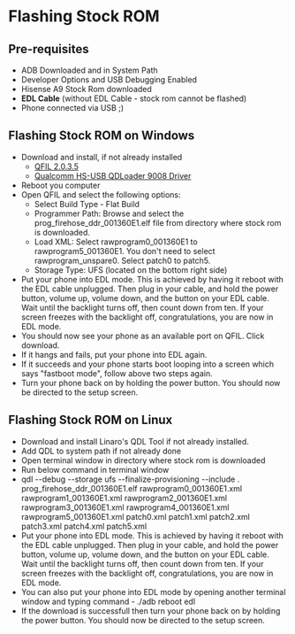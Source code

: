 # Flashing Stock ROM

## Pre-requisites
- ADB Downloaded and in System Path
- Developer Options and USB Debugging Enabled
- Hisense A9 Stock Rom downloaded
- **EDL Cable** (without EDL Cable - stock rom cannot be flashed)
- Phone connected via USB ;)



## Flashing Stock ROM on Windows

- Download and install, if not already installed
  - [QFIL 2.0.3.5](https://qfiltool.com/qfil-tool-v2-0-3-5)
  - [Qualcomm HS-USB QDLoader 9008 Driver](https://gsmusbdrivers.com/download/qualcomm-hs-usb-qdloader-9008-driver-64-bit-windows/)
- Reboot you computer
- Open QFIL and select the following options:
  - Select Build Type - Flat Build
  - Programmer Path: Browse and select the prog_firehose_ddr_001360E1.elf file from directory where stock rom is downloaded.
  - Load XML: Select rawprogram0_001360E1 to rawprogram5_001360E1. You don't need to select rawprogram_unspare0. Select patch0 to patch5.
  - Storage Type: UFS (located on the bottom right side)
- Put your phone into EDL mode. This is achieved by having it reboot with the EDL cable unplugged. Then plug in your cable, and hold the power button, volume up, volume down, and the button on your EDL cable. Wait until the backlight turns off, then count down from ten. If your screen freezes with the backlight off, congratulations, you are now in EDL mode.
- You should now see your phone as an available port on QFIL. Click download.
- If it hangs and fails, put your phone into EDL again.
- If it succeeds and your phone starts boot looping into a screen which says "fastboot mode", follow above two steps again.
- Turn your phone back on by holding the power button. You should now be directed to the setup screen.


## Flashing Stock ROM on Linux

- Download and install Linaro's QDL Tool if not already installed.
- Add QDL to system path if not already done
- Open terminal window in directory where stock rom is downloaded
- Run below command in terminal window
- qdl --debug --storage ufs --finalize-provisioning --include . prog_firehose_ddr_001360E1.elf rawprogram0_001360E1.xml rawprogram1_001360E1.xml rawprogram2_001360E1.xml rawprogram3_001360E1.xml rawprogram4_001360E1.xml rawprogram5_001360E1.xml patch0.xml patch1.xml patch2.xml patch3.xml patch4.xml patch5.xml
- Put your phone into EDL mode. This is achieved by having it reboot with the EDL cable unplugged. Then plug in your cable, and hold the power button, volume up, volume down, and the button on your EDL cable. Wait until the backlight turns off, then count down from ten. If your screen freezes with the backlight off, congratulations, you are now in EDL mode.
- You can also put your phone into EDL mode by opening another terminal window and typing command - ./adb reboot edl
- If the download is successfull then turn your phone back on by holding the power button. You should now be directed to the setup screen.
